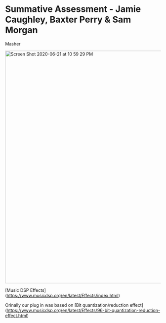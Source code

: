 # Summative Assessment - Jamie Caughley, Baxter Perry & Sam Morgan

Masher

<img width="752" alt="Screen Shot 2020-06-21 at 10 59 29 PM" src="https://user-images.githubusercontent.com/61439735/85223561-16071880-b418-11ea-83fc-8ef994d2dfda.png">

[Music DSP Effects] (https://www.musicdsp.org/en/latest/Effects/index.html)

Orinally our plug in was based on [Bit quantization/reduction effect] (https://www.musicdsp.org/en/latest/Effects/96-bit-quantization-reduction-effect.html)

